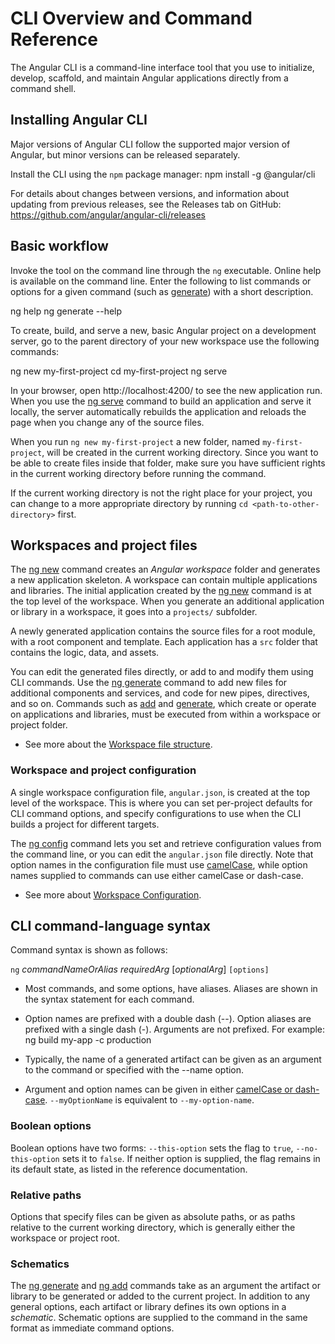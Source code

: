 # CLI Overview and Command Reference

The Angular CLI is a command-line interface tool that you use to initialize, develop, scaffold, and maintain Angular applications directly from a command shell.

## Installing Angular CLI

Major versions of Angular CLI follow the supported major version of Angular, but minor versions can be released separately.

Install the CLI using the `npm` package manager:
<code-example language="bash">
npm install -g @angular/cli
</code-example>

For details about changes between versions, and information about updating from previous releases,
see the Releases tab on GitHub: https://github.com/angular/angular-cli/releases

## Basic workflow

Invoke the tool on the command line through the `ng` executable.
Online help is available on the command line.
Enter the following to list commands or options for a given command (such as [generate](cli/generate)) with a short description.

<code-example language="bash">
ng help
ng generate --help
</code-example>

To create, build, and serve a new, basic Angular project on a development server, go to the parent directory of your new workspace use the following commands:

<code-example language="bash">
ng new my-first-project
cd my-first-project
ng serve
</code-example>

In your browser, open http://localhost:4200/ to see the new application run.
When you use the [ng serve](cli/serve) command to build an application and serve it locally, the server automatically rebuilds the application and reloads the page when you change any of the source files.

<div class="alert is-helpful">

   When you run `ng new my-first-project` a new folder, named `my-first-project`, will be created in the current working directory. Since you want to be able to create files inside that folder, make sure you have sufficient rights in the current working directory before running the command.

   If the current working directory is not the right place for your project, you can change to a more appropriate directory by running `cd <path-to-other-directory>` first.

</div>

## Workspaces and project files

The [ng new](cli/new) command creates an *Angular workspace* folder and generates a new application skeleton.
A workspace can contain multiple applications and libraries.
The initial application created by the [ng new](cli/new) command is at the top level of the workspace.
When you generate an additional application or library in a workspace, it goes into a `projects/` subfolder.

A newly generated application contains the source files for a root module, with a root component and template.
Each application has a `src` folder that contains the logic, data, and assets.

You can edit the generated files directly, or add to and modify them using CLI commands.
Use the [ng generate](cli/generate) command to add new files for additional components and services, and code for new pipes, directives, and so on.
Commands such as [add](cli/add) and [generate](cli/generate), which create or operate on applications and libraries, must be executed from within a workspace or project folder.

* See more about the [Workspace file structure](guide/file-structure).

### Workspace and project configuration

A single workspace configuration file, `angular.json`, is created at the top level of the workspace.
This is where you can set per-project defaults for CLI command options, and specify configurations to use when the CLI builds a project for different targets.

The [ng config](cli/config) command lets you set and retrieve configuration values from the command line, or you can edit the `angular.json` file directly.
Note that option names in the configuration file must use [camelCase](guide/glossary#case-types), while option names supplied to commands can use either camelCase or dash-case.

* See more about [Workspace Configuration](guide/workspace-config).

## CLI command-language syntax

Command syntax is shown as follows:

`ng` *commandNameOrAlias* *requiredArg* [*optionalArg*] `[options]`

* Most commands, and some options, have aliases. Aliases are shown in the syntax statement for each command.

* Option names are prefixed with a double dash (--).
    Option aliases are prefixed with a single dash (-).
    Arguments are not prefixed.
    For example:
    <code-example language="bash">
        ng build my-app -c production
    </code-example>

* Typically, the name of a generated artifact can be given as an argument to the command or specified with the --name option.

* Argument and option names can be given in either
[camelCase or dash-case](guide/glossary#case-types).
`--myOptionName` is equivalent to `--my-option-name`.

### Boolean options

Boolean options have two forms: `--this-option` sets the flag to `true`, `--no-this-option` sets it to `false`.
If neither option is supplied, the flag remains in its default state, as listed in the reference documentation.


### Relative paths

Options that specify files can be given as absolute paths, or as paths relative to the current working directory, which is generally either the workspace or project root.

### Schematics

The [ng generate](cli/generate) and  [ng add](cli/add) commands take as an argument the artifact or library to be generated or added to the current project.
In addition to any general options, each artifact or library defines its own options in a *schematic*.
Schematic options are supplied to the command in the same format as immediate command options.
